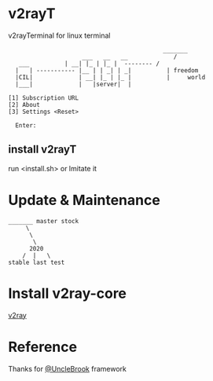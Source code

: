 # v2rayT
 v2rayTerminal for linux terminal
 
		                                        _______
	                     ___   __   __             /
	   ___	 	    | __| |_ | |_ |  -------- /
	  |   | ----------- |__ | | _| | _|          | freedom
	  |CIL|             | __| |_ | |_ |          |     world
	  |___|             |   |server|  |

	[1] Subscription URL
	[2] About
	[3] Settings <Reset>

	  Enter:

## install v2rayT
 run <install.sh> or lmitate it

# Update & Maintenance

	_______ master stock
	     \
	      \
	       \
	      2020
	    /  |   \
	stable last test

# Install v2ray-core
 <a href="https://www.v2ray.com/en/welcome/install.html">v2ray</a>

# Reference
 Thanks for <a href="https://github.com/UncleBrook/v2rayT"> @UncleBrook</a> framework
